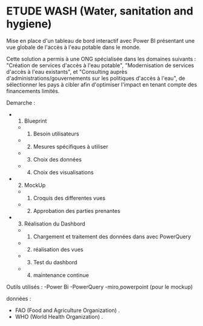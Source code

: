 # ETUDE WASH (Water, sanitation and hygiene)
Mise en place d'un tableau de bord interactif avec Power BI présentant une vue globale de l'accès à l'eau potable dans le monde.

Cette solution a permis à une ONG spécialisée dans les domaines suivants : "Création de services d'accès à l'eau potable", "Modernisation de services d'accès à l'eau existants", et "Consulting auprès d'administrations/gouvernements sur les politiques d'accès à l'eau", de sélectionner les pays à cibler afin d'optimiser l'impact en tenant compte des financements limités.

Demarche :

  - 1. Blueprint
     - 1. Besoin utilisateurs
     - 2. Mesures spécifiques à utiliser
     - 3. Choix des données
     - 4. Choix des visualisations
  
  - 2. MockUp
     - 1. Croquis des differentes vues
     - 2. Approbation des parties prenantes
 
  - 3. Réalisation du Dashbord
     - 1. Chargement et traitement des données dans avec PowerQuery
     - 2. réalisation des vues
     - 3. Test du dashbord
     - 4. maintenance continue


Outils utilisés : 
-Power Bi
-PowerQuery
-miro,powerpoint (pour le mockup)

données : 
- FAO (Food and Agriculture Organization) .
- WHO (World Health Organization)  .
